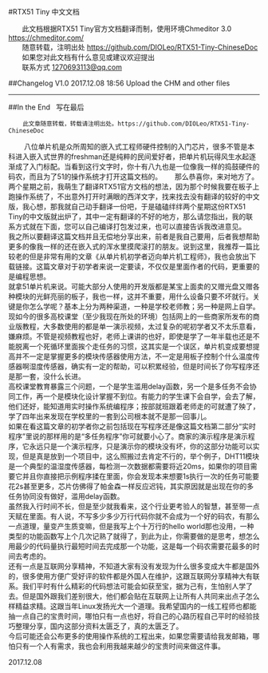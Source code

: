#RTX51 Tiny 中文文档

        此文档根据RTX51 Tiny官方文档翻译而制，使用环境Chmeditor 3.0 https://chmeditor.com/  
        随意转载，注明出处 https://github.com/DIOLeo/RTX51-Tiny-ChineseDoc  
        如果您对此文档有什么意见或建议欢迎提出  
        联系方式 1270693113@qq.com  

##Changelog
        V1.0    2017.12.08 18:56 Upload the CHM and other files
***
##In the End    写在最后

        此文章随意转载，转载请注明出处。https://github.com/DIOLeo/RTX51-Tiny-ChineseDoc
        
八位单片机是众所周知的嵌入式工程师硬件控制的入门芯片，很多不管是本科进入嵌入式世界的freshman还是纯粹的民间爱好者，把单片机玩得风生水起逐渐成了入门标配。当看到这行文字时，你十有八九也是一位像我一样的捣鼓硬件的码农，而且为了51的操作系统才打开这篇文档的。  　
那么恭喜你，来对地方了。  
两个星期之前，我萌生了翻译RTX51官方文档的想法，因为那个时候我要在板子上跑操作系统了，不出意外打开时满眼的西洋文字，找来找去没有翻译的较好的中文版，我心想，那我就自己动手翻译一份吧，于是磕磕绊绊两个星期这份RTX51 Tiny的中文版就出炉了，其中一定有翻译的不好的地方，那么请您指出，我的联系方式就在下面，您可以自己编译打包发过来，也可以直接告诉我改进意见。  
我之所以要翻译这篇文档并且无偿地分享出来，前者是我自己要用，后者我想帮助更多的像我一样的还在嵌入式的浑水里摸爬滚打的朋友。说到这里，我推荐一篇比较老的但是非常有用的文章《从单片机初学者迈向单片机工程师》，我也会放出下载链接。这篇文章对于初学者来说一定要读，不仅仅是里面作者的代码，更重要的是编程思想。  
就拿51单片机来说。可能大部分人使用的开发版都是某宝上面卖的又赠光盘又赠各种模块的光鲜亮丽的板子，我也一样，这并不重要，用什么设备只要不坏就行。关键是你怎么学呢？基本上分为两种渠道，一种是学校老师教；另一种是网上自学。现如今的很多高校课堂（至少我现在所处的环境）包括网上的一些商家所发布的商业版教程，大多数使用的都是单一演示视频，太过复杂的呢初学者又不太乐意看，嫌麻烦。不管是视频教程也好，老师上课讲的也好，即使是学了一年半载也还是不能脱离一个死循环里面挨个走任务的习惯，这其实是一个误区，单片机变成要想提高并不一定是掌握更多的模块传感器使用方法，不一定是用板子控制个什么温度传感器啊湿度传感器，确实有一定的帮助，可以积累经验，但是时间长了你写程序还是那一套，没什么长进。  
高校课堂教育暴露三个问题，一个是学生滥用delay函数，另一个是多任务不会协同工作，再一个是模块化设计掌握不到位。有能力的学生课下会自学，会去了解，他们还好，能知道用实时操作系统编程序；按部就班跟着老师走的可就遭了殃了，学了四年出来发现在学校里的一套到公司根本就不是那一回事儿。  
如果在看这篇文章的初学者你之前包括现在写程序还是像这篇文档第二部分“实时程序”里说的那样用的是“多任务程序”你可就要小心了。商家的演示程序是演示程序，它永远只是一个演示程序，只是演示你的模块没有坏，你的这部分功能可以实现，但是真是放到一个项目中，这么照搬过去肯定不行的，举个例子，DHT11模块是一个典型的温湿度传感器，每检测一次数据都需要将近20ms，如果你的项目需要它并且你直接把示例程序揉在里面，你会发现本来想要1s执行一次的任务可能要花2s甚至更多，芯片仿佛得了帕金森一样反应迟钝，其实原因就是出现在你的多任务协同没有做好，滥用delay函数。  
虽然我入行时间不长，但是至少就我看来，这个行业更考验人的智慧，甚至带一点天赋在里面。有人说，不写多少多少万行代码你就不会成为一个好的码农，有那么一点道理，量变产生质变嘛，但是我写上个十万行的hello world那也没用，一种类型的功能函数写上个几次记熟了就得了，到此为止，你需要做的是思考，想怎么用最少的代码量执行最短时间去完成那一个功能，这是每一个码农需要花最多的时间去考虑的。  
还有一点是互联网分享精神，不知道大家有没有发现为什么很多变成大牛都是国外的，很多使用方便广受好评的软件都是外国人在维护，这跟互联网分享精神大有联系。我们平时有什么精彩的代码想法可能会如获至宝，据为己有，生怕别人学了去。但是国外跟我们差别很大，他们都会贴在互联网上让所有人共同来出点子怎么样精益求精。这跟当年Linux发扬光大一个道理。我希望国内的一线工程师也都能抽一点自己的宝贵时间，哪怕只有一点也好，将自己的心路历程自己平时的经验技巧整理分享，国内这部分资料太匮乏了，真的太匮乏了。  
今后可能还会公布更多的使用操作系统的工程出来，如果您需要请给我发邮箱，哪怕只有一个人有需求，我也会利用我越来越少的宝贵时间来做这件事。  
  
2017.12.08  
